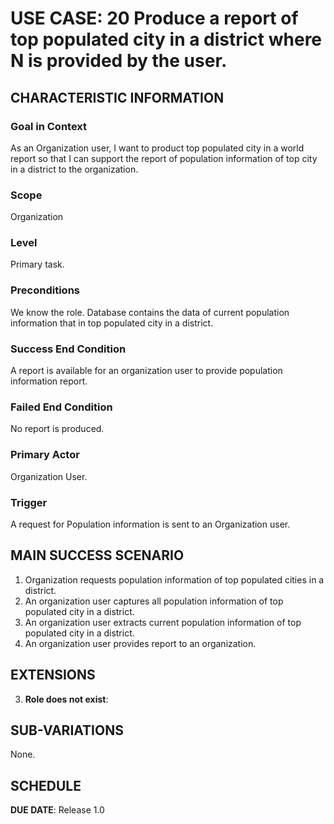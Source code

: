 # USE CASE: 20 Produce a report of top populated city in a district where N is provided by the user.

## CHARACTERISTIC INFORMATION

### Goal in Context

As an Organization user, I want to product top populated city in a world report so that I can support the report of population information of top city in a district to the organization.

### Scope

Organization

### Level

Primary task.

### Preconditions

We know the role.  Database contains the data of current population information that in top populated city in a district.

### Success End Condition

A report is available for an organization user to provide population information report.

### Failed End Condition

No report is produced.

### Primary Actor

Organization User.

### Trigger

A request for Population information is sent to an Organization user.

## MAIN SUCCESS SCENARIO

1. Organization requests population information of top populated cities in a district.
2. An organization user captures all population information of top populated city in a district.
3. An organization user extracts current population information of top populated city in a district.
4. An organization user provides report to an organization.

## EXTENSIONS

3. **Role does not exist**:

## SUB-VARIATIONS

None.

## SCHEDULE

**DUE DATE**: Release 1.0
